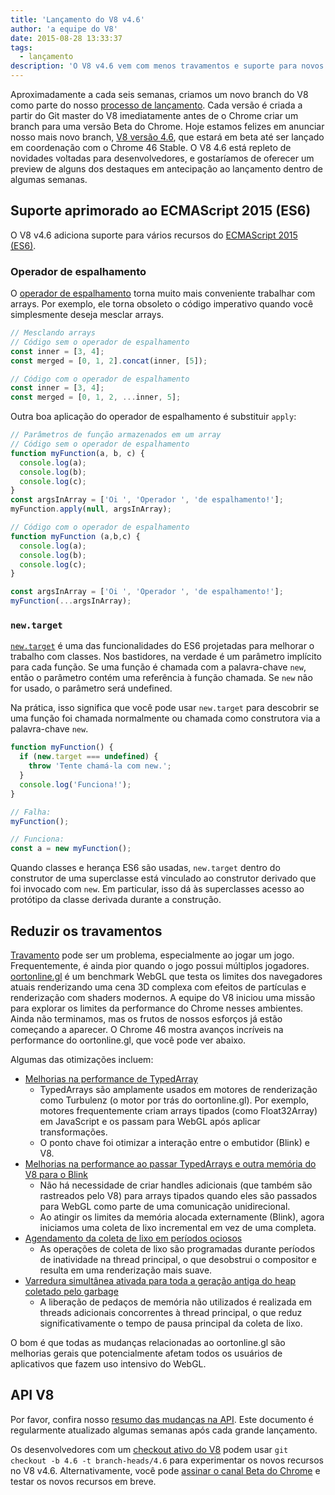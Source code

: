 ```yaml
---
title: 'Lançamento do V8 v4.6'
author: 'a equipe do V8'
date: 2015-08-28 13:33:37
tags:
  - lançamento
description: 'O V8 v4.6 vem com menos travamentos e suporte para novos recursos de linguagem ES2015.'
---
```

Aproximadamente a cada seis semanas, criamos um novo branch do V8 como parte do nosso [processo de lançamento](https://v8.dev/docs/release-process). Cada versão é criada a partir do Git master do V8 imediatamente antes de o Chrome criar um branch para uma versão Beta do Chrome. Hoje estamos felizes em anunciar nosso mais novo branch, [V8 versão 4.6](https://chromium.googlesource.com/v8/v8.git/+log/branch-heads/4.6), que estará em beta até ser lançado em coordenação com o Chrome 46 Stable. O V8 4.6 está repleto de novidades voltadas para desenvolvedores, e gostaríamos de oferecer um preview de alguns dos destaques em antecipação ao lançamento dentro de algumas semanas.

<!--truncate-->
## Suporte aprimorado ao ECMAScript 2015 (ES6)

O V8 v4.6 adiciona suporte para vários recursos do [ECMAScript 2015 (ES6)](https://www.ecma-international.org/ecma-262/6.0/).

### Operador de espalhamento

O [operador de espalhamento](https://developer.mozilla.org/en-US/docs/Web/JavaScript/Reference/Operators/Spread_operator) torna muito mais conveniente trabalhar com arrays. Por exemplo, ele torna obsoleto o código imperativo quando você simplesmente deseja mesclar arrays.

```js
// Mesclando arrays
// Código sem o operador de espalhamento
const inner = [3, 4];
const merged = [0, 1, 2].concat(inner, [5]);

// Código com o operador de espalhamento
const inner = [3, 4];
const merged = [0, 1, 2, ...inner, 5];
```

Outra boa aplicação do operador de espalhamento é substituir `apply`:

```js
// Parâmetros de função armazenados em um array
// Código sem o operador de espalhamento
function myFunction(a, b, c) {
  console.log(a);
  console.log(b);
  console.log(c);
}
const argsInArray = ['Oi ', 'Operador ', 'de espalhamento!'];
myFunction.apply(null, argsInArray);

// Código com o operador de espalhamento
function myFunction (a,b,c) {
  console.log(a);
  console.log(b);
  console.log(c);
}

const argsInArray = ['Oi ', 'Operador ', 'de espalhamento!'];
myFunction(...argsInArray);
```

### `new.target`

[`new.target`](https://developer.mozilla.org/en-US/docs/Web/JavaScript/Reference/Operators/new.target) é uma das funcionalidades do ES6 projetadas para melhorar o trabalho com classes. Nos bastidores, na verdade é um parâmetro implícito para cada função. Se uma função é chamada com a palavra-chave `new`, então o parâmetro contém uma referência à função chamada. Se `new` não for usado, o parâmetro será undefined.

Na prática, isso significa que você pode usar `new.target` para descobrir se uma função foi chamada normalmente ou chamada como construtora via a palavra-chave `new`.

```js
function myFunction() {
  if (new.target === undefined) {
    throw 'Tente chamá-la com new.';
  }
  console.log('Funciona!');
}

// Falha:
myFunction();

// Funciona:
const a = new myFunction();
```

Quando classes e herança ES6 são usadas, `new.target` dentro do construtor de uma superclasse está vinculado ao construtor derivado que foi invocado com `new`. Em particular, isso dá às superclasses acesso ao protótipo da classe derivada durante a construção.

## Reduzir os travamentos

[Travamento](https://en.wiktionary.org/wiki/jank#Noun) pode ser um problema, especialmente ao jogar um jogo. Frequentemente, é ainda pior quando o jogo possui múltiplos jogadores. [oortonline.gl](http://oortonline.gl/) é um benchmark WebGL que testa os limites dos navegadores atuais renderizando uma cena 3D complexa com efeitos de partículas e renderização com shaders modernos. A equipe do V8 iniciou uma missão para explorar os limites da performance do Chrome nesses ambientes. Ainda não terminamos, mas os frutos de nossos esforços já estão começando a aparecer. O Chrome 46 mostra avanços incríveis na performance do oortonline.gl, que você pode ver abaixo.

Algumas das otimizações incluem:

- [Melhorias na performance de TypedArray](https://code.google.com/p/v8/issues/detail?id=3996)
    - TypedArrays são amplamente usados em motores de renderização como Turbulenz (o motor por trás do oortonline.gl). Por exemplo, motores frequentemente criam arrays tipados (como Float32Array) em JavaScript e os passam para WebGL após aplicar transformações.
    - O ponto chave foi otimizar a interação entre o embutidor (Blink) e V8.
- [Melhorias na performance ao passar TypedArrays e outra memória do V8 para o Blink](https://code.google.com/p/chromium/issues/detail?id=515795)
    - Não há necessidade de criar handles adicionais (que também são rastreados pelo V8) para arrays tipados quando eles são passados para WebGL como parte de uma comunicação unidirecional.
    - Ao atingir os limites da memória alocada externamente (Blink), agora iniciamos uma coleta de lixo incremental em vez de uma completa.
- [Agendamento da coleta de lixo em períodos ociosos](/blog/free-garbage-collection)
    - As operações de coleta de lixo são programadas durante períodos de inatividade na thread principal, o que desobstrui o compositor e resulta em uma renderização mais suave.
- [Varredura simultânea ativada para toda a geração antiga do heap coletado pelo garbage](https://code.google.com/p/chromium/issues/detail?id=507211)
    - A liberação de pedaços de memória não utilizados é realizada em threads adicionais concorrentes à thread principal, o que reduz significativamente o tempo de pausa principal da coleta de lixo.

O bom é que todas as mudanças relacionadas ao oortonline.gl são melhorias gerais que potencialmente afetam todos os usuários de aplicativos que fazem uso intensivo do WebGL.

## API V8

Por favor, confira nosso [resumo das mudanças na API](https://docs.google.com/document/d/1g8JFi8T_oAE_7uAri7Njtig7fKaPDfotU6huOa1alds/edit). Este documento é regularmente atualizado algumas semanas após cada grande lançamento.

Os desenvolvedores com um [checkout ativo do V8](https://v8.dev/docs/source-code#using-git) podem usar `git checkout -b 4.6 -t branch-heads/4.6` para experimentar os novos recursos no V8 v4.6. Alternativamente, você pode [assinar o canal Beta do Chrome](https://www.google.com/chrome/browser/beta.html) e testar os novos recursos em breve.

